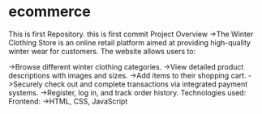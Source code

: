 # ecommerce
This is first Repository.
this is first commit
Project Overview
->The Winter Clothing Store is an online retail platform aimed at providing high-quality winter wear for customers. The website allows users to:

->Browse different winter clothing categories.
->View detailed product descriptions with images and sizes.
->Add items to their shopping cart.
->Securely check out and complete transactions via integrated payment systems.
->Register, log in, and track order history.
Technologies used:
Frontend:
->HTML, CSS, JavaScript

